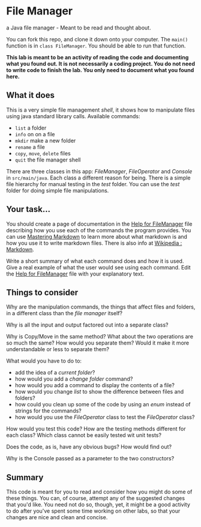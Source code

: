 # File Manager

a Java file manager - Meant to be read and thought about.

You can fork this repo, and clone it down onto your computer.
The `main()` function is in `class FileManager`.
You should be able to run that function. 

**This lab is meant to be an activity of reading the code and documenting what you found out.
It is not necessarily a coding project. You do not need to write code to finish the lab.
You only need to document what you found here.**

## What it does

This is a very simple file management _shell_, it shows how to manipulate files using java standard library calls.
Available commands:
- `list` a folder
- `info` on on a file
- `mkdir` make a new folder 
- `rename` a file
- `copy`, `move`, `delete` files
- `quit` the file manager shell

There are three classes in this app: *FileManager*, *FileOperator* and *Console* in `src/main/java`.
Each class a different reason for being.
There is a simple file hierarchy for manual testing in the _test_ folder.
You can use the _test_ folder for doing simple file manipulations.

## Your task...

You should create a page of documentation in the [Help for FileManager](FileManager.md) file describing how you use
each of the commands the program provides. 
You can use [Mastering Markdown](https://guides.github.com/features/mastering-markdown/) to learn more about what
markdown is and how you use it to write markdown files.
There is also info at [Wikipedia : Markdown](https://en.wikipedia.org/wiki/Markdown).

Write a short summary of what each command does and how it is used.
Give a real example of what the user would see using each command.
Edit the [Help for FileManager](FileManager.md) file with your explanatory text.

## Things to consider

Why are the manipulation commands, the things that affect files and folders, in a different class than
the _file manager_ itself?

Why is all the input and output factored out into a separate class?

Why is Copy/Move in the same method? What about the two operations are so much the same?
How would you separate them? Would it make it more understandable or less to separate them?

What would you have to do to:

- add the idea of a _current folder_?
- how would you add a _change folder_ command?
- how would you add a command to display the contents of a file?
- how would you change _list_ to show the difference between files and folders?
- how could you clean up some of the code by using an _enum_ instead of strings for the commands?
- how would you use the _FileOperator_ class to test the _FileOperator_ class?

How would you test this code? 
How are the testing methods different for each class? 
Which class cannot be easily tested wit unit tests?

Does the code, as is, have any obvious bugs?
How would find out?

Why is the Console passed as a parameter to the two constructors?

## Summary

This code is meant for you to read and consider how you might do some of these things.
You can, of course, attempt any of the suggested changes that you'd like.
You need not do so, though, yet, it might be a good activity to do after you've spent some
time working on other labs, so that your changes are nice and clean and concise.

